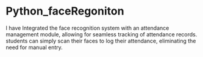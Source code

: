 # Python_faceRegoniton
I have Integrated the face recognition system with an attendance management module, allowing for seamless tracking of attendance records.  students can simply scan their faces to log their attendance, eliminating the need for manual entry.

